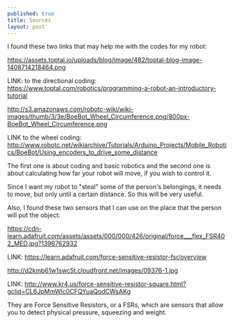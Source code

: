 ```yaml
---
published: true
title: Sources
layout: post
---
```

I found these two links that may help me with the codes for my robot:


https://assets.toptal.io/uploads/blog/image/482/toptal-blog-image-1408714218464.png

LINK: to the directional coding: https://www.toptal.com/robotics/programming-a-robot-an-introductory-tutorial

http://s3.amazonaws.com/robotc-wiki/wiki-images/thumb/3/3e/BoeBot_Wheel_Circumference.png/800px-BoeBot_Wheel_Circumference.png

LINK to the wheel coding: http://www.robotc.net/wikiarchive/Tutorials/Arduino_Projects/Mobile_Robotics/BoeBot/Using_encoders_to_drive_some_distance

The first one is about coding and basic robotics and the second one is about calculating how far your robot will move, if you wish to control it.

Since I want my robot to "steal" some of the person's belongings, it needs to move, but only until a certain distance. So this will be very useful.

Also, I found these two sensors that I can use on the place that the person will put the object:


https://cdn-learn.adafruit.com/assets/assets/000/000/426/original/force___flex_FSR402_MED.jpg?1396762932

LINK: https://learn.adafruit.com/force-sensitive-resistor-fsr/overview


http://d2kmb61w1swc5t.cloudfront.net/images/09376-1.jpg

LINK: http://www.kr4.us/force-sensitive-resistor-square.html?gclid=CL6JpMmWlc0CFQYuaQodCWsAKg

They are Force Sensitive Resistors, or a FSRs, which are sensors that allow you to detect physical pressure, squeezing and weight.